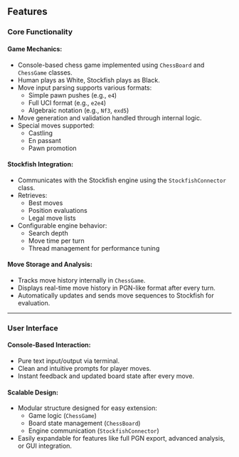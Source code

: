 ## Features

### Core Functionality

#### **Game Mechanics:**
- Console-based chess game implemented using `ChessBoard` and `ChessGame` classes.
- Human plays as White, Stockfish plays as Black.
- Move input parsing supports various formats:
  - Simple pawn pushes (e.g., `e4`)
  - Full UCI format (e.g., `e2e4`)
  - Algebraic notation (e.g., `Nf3`, `exd5`)
- Move generation and validation handled through internal logic.
- Special moves supported:
  - Castling
  - En passant
  - Pawn promotion

#### **Stockfish Integration:**
- Communicates with the Stockfish engine using the `StockfishConnector` class.
- Retrieves:
  - Best moves
  - Position evaluations
  - Legal move lists
- Configurable engine behavior:
  - Search depth
  - Move time per turn
  - Thread management for performance tuning

#### **Move Storage and Analysis:**
- Tracks move history internally in `ChessGame`.
- Displays real-time move history in PGN-like format after every turn.
- Automatically updates and sends move sequences to Stockfish for evaluation.

---

### User Interface

#### **Console-Based Interaction:**
- Pure text input/output via terminal.
- Clean and intuitive prompts for player moves.
- Instant feedback and updated board state after every move.

#### **Scalable Design:**
- Modular structure designed for easy extension:
  - Game logic (`ChessGame`)
  - Board state management (`ChessBoard`)
  - Engine communication (`StockfishConnector`)
- Easily expandable for features like full PGN export, advanced analysis, or GUI integration.
